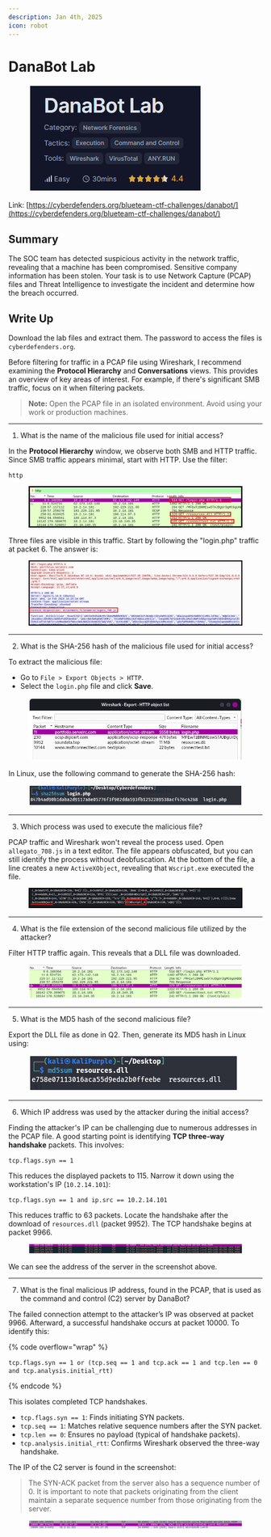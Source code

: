 ```yaml
---
description: Jan 4th, 2025
icon: robot
---
```


# DanaBot Lab

<figure><img src="../.gitbook/assets/image (46).png" alt=""><figcaption></figcaption></figure>

Link: [https://cyberdefenders.org/blueteam-ctf-challenges/danabot/](https://cyberdefenders.org/blueteam-ctf-challenges/danabot/)

## Summary

The SOC team has detected suspicious activity in the network traffic, revealing that a machine has been compromised. Sensitive company information has been stolen. Your task is to use Network Capture (PCAP) files and Threat Intelligence to investigate the incident and determine how the breach occurred.

## Write Up

Download the lab files and extract them. The password to access the files is `cyberdefenders.org`.

Before filtering for traffic in a PCAP file using Wireshark, I recommend examining the **Protocol Hierarchy** and **Conversations** views. This provides an overview of key areas of interest. For example, if there's significant SMB traffic, focus on it when filtering packets.

> **Note:** Open the PCAP file in an isolated environment. Avoid using your work or production machines.

***

1. What is the name of the malicious file used for initial access?

In the **Protocol Hierarchy** window, we observe both SMB and HTTP traffic. Since SMB traffic appears minimal, start with HTTP. Use the filter:

```
http
```

<figure><img src="../.gitbook/assets/image (47).png" alt=""><figcaption></figcaption></figure>

Three files are visible in this traffic. Start by following the "login.php" traffic at packet 6. The answer is:

<figure><img src="../.gitbook/assets/image (48).png" alt=""><figcaption></figcaption></figure>

***

2. What is the SHA-256 hash of the malicious file used for initial access?

To extract the malicious file:

* Go to `File > Export Objects > HTTP`.
* Select the `login.php` file and click **Save**.

<figure><img src="../.gitbook/assets/image (49).png" alt=""><figcaption></figcaption></figure>

In Linux, use the following command to generate the SHA-256 hash:

<figure><img src="../.gitbook/assets/image (50).png" alt=""><figcaption></figcaption></figure>

***

3. Which process was used to execute the malicious file?

PCAP traffic and Wireshark won't reveal the process used. Open `allegato_708.js` in a text editor. The file appears obfuscated, but you can still identify the process without deobfuscation. At the bottom of the file, a line creates a new `ActiveXObject`, revealing that `Wscript.exe` executed the file.

<figure><img src="../.gitbook/assets/image (51).png" alt=""><figcaption></figcaption></figure>

***

4. What is the file extension of the second malicious file utilized by the attacker?

Filter HTTP traffic again. This reveals that a DLL file was downloaded.

<figure><img src="../.gitbook/assets/image (52).png" alt=""><figcaption></figcaption></figure>

***

5. What is the MD5 hash of the second malicious file?

Export the DLL file as done in Q2. Then, generate its MD5 hash in Linux using:

<figure><img src="../.gitbook/assets/image (53).png" alt=""><figcaption></figcaption></figure>

***

6. Which IP address was used by the attacker during the initial access?

Finding the attacker's IP can be challenging due to numerous addresses in the PCAP file. A good starting point is identifying **TCP three-way handshake** packets. This involves:

```
tcp.flags.syn == 1
```

This reduces the displayed packets to 115. Narrow it down using the workstation's IP (`10.2.14.101`):

```
tcp.flags.syn == 1 and ip.src == 10.2.14.101
```

This reduces traffic to 63 packets. Locate the handshake after the download of `resources.dll` (packet 9952). The TCP handshake begins at packet 9966.

<figure><img src="../.gitbook/assets/image (55).png" alt=""><figcaption></figcaption></figure>

We can see the address of the server in the screenshot above.

***

7. What is the final malicious IP address, found in the PCAP, that is used as the command and control (C2) server by DanaBot?

The failed connection attempt to the attacker’s IP was observed at packet 9966. Afterward, a successful handshake occurs at packet 10000. To identify this:

{% code overflow="wrap" %}
```
tcp.flags.syn == 1 or (tcp.seq == 1 and tcp.ack == 1 and tcp.len == 0 and tcp.analysis.initial_rtt)
```
{% endcode %}

This isolates completed TCP handshakes.

* `tcp.flags.syn == 1`: Finds initiating SYN packets.
* `tcp.seq == 1`: Matches relative sequence numbers after the SYN packet.
* `tcp.len == 0`: Ensures no payload (typical of handshake packets).
* `tcp.analysis.initial_rtt`: Confirms Wireshark observed the three-way handshake.

The IP of the C2 server is found in the screenshot:

> The SYN-ACK packet from the server also has a sequence number of 0. It is important to note that packets originating from the client maintain a separate sequence number from those originating from the server.

<figure><img src="../.gitbook/assets/image (56).png" alt=""><figcaption></figcaption></figure>
